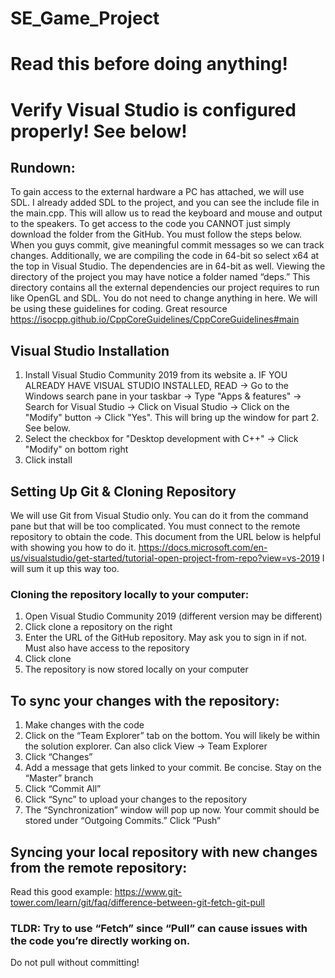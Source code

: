 # SE_Game_Project
# Read this before doing anything!
# Verify Visual Studio is configured properly! See below!

## Rundown: 
To gain access to the external hardware a PC has attached, we will use SDL. I already added SDL to the project, and you can see the include file in the main.cpp. This will allow us to read the keyboard and mouse and output to the speakers. To get access to the code you CANNOT just simply download the folder from the GitHub. You must follow the steps below. When you guys commit, give meaningful commit messages so we can track changes. Additionally, we are compiling the code in 64-bit so select x64 at the top in Visual Studio. The dependencies are in 64-bit as well. Viewing the directory of the project you may have notice a folder named “deps.” This directory contains all the external dependencies our project requires to run like OpenGL and SDL. You do not need to change anything in here. 
We will be using these guidelines for coding. Great resource https://isocpp.github.io/CppCoreGuidelines/CppCoreGuidelines#main

## Visual Studio Installation
1.	Install Visual Studio Community 2019 from its website
a.	IF YOU ALREADY HAVE VISUAL STUDIO INSTALLED, READ -> Go to the Windows search pane in your taskbar -> Type "Apps & features" -> Search for Visual Studio -> Click on Visual Studio -> Click on the "Modify" button -> Click "Yes". This will bring up the window for part 2. See below.
2.	Select the checkbox for "Desktop development with C++" -> Click "Modify" on bottom right
3.	Click install

## Setting Up Git & Cloning Repository
We will use Git from Visual Studio only. You can do it from the command pane but that will be too complicated. You must connect to the remote repository to obtain the code. This document from the URL below is helpful with showing you how to do it.
https://docs.microsoft.com/en-us/visualstudio/get-started/tutorial-open-project-from-repo?view=vs-2019
I will sum it up this way too.
### Cloning the repository locally to your computer:
1.	Open Visual Studio Community 2019 (different version may be different)
2.	Click clone a repository on the right
3.	Enter the URL of the GitHub repository. May ask you to sign in if not. Must also have access to the repository
4.	Click clone
5.	The repository is now stored locally on your computer

## To sync your changes with the repository:
1.	Make changes with the code
2.	Click on the “Team Explorer” tab on the bottom. You will likely be within the solution explorer. Can also click View -> Team Explorer
3.	Click “Changes”
4.	Add a message that gets linked to your commit. Be concise. Stay on the “Master” branch
5.	Click “Commit All”
6.	Click “Sync” to upload your changes to the repository
7.	The “Synchronization” window will pop up now. Your commit should be stored under “Outgoing Commits.” Click “Push”

## Syncing your local repository with new changes from the remote repository:
Read this good example: https://www.git-tower.com/learn/git/faq/difference-between-git-fetch-git-pull
### TLDR: Try to use “Fetch” since “Pull” can cause issues with the code you’re directly working on.
Do not pull without committing!
